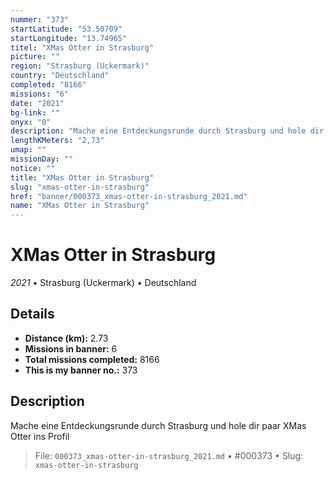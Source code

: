 ```yaml
---
nummer: "373"
startLatitude: "53.50709"
startLongitude: "13.74965"
titel: "XMas Otter in Strasburg"
picture: ""
region: "Strasburg (Uckermark)"
country: "Deutschland"
completed: "8166"
missions: "6"
date: "2021"
bg-link: ""
onyx: "0"
description: "Mache eine Entdeckungsrunde durch Strasburg und hole dir paar XMas Otter ins Profil"
lengthKMeters: "2,73"
umap: ""
missionDay: ""
notice: ""
title: "XMas Otter in Strasburg"
slug: "xmas-otter-in-strasburg"
href: "banner/000373_xmas-otter-in-strasburg_2021.md"
name: "XMas Otter in Strasburg"
---
```

# XMas Otter in Strasburg

*2021* • Strasburg (Uckermark) • Deutschland





## Details
- **Distance (km):** 2.73
- **Missions in banner:** 6
- **Total missions completed:** 8166
- **This is my banner no.:** 373



## Description
Mache eine Entdeckungsrunde durch Strasburg und hole dir paar XMas Otter ins Profil




> File: `000373_xmas-otter-in-strasburg_2021.md`
> • #000373
> • Slug: `xmas-otter-in-strasburg`
